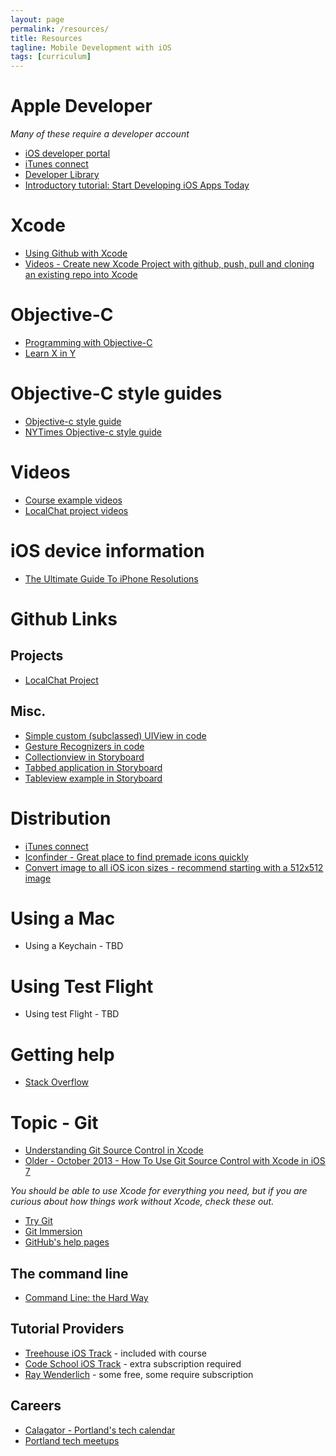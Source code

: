 ```yaml
---
layout: page
permalink: /resources/
title: Resources
tagline: Mobile Development with iOS
tags: [curriculum]
---
```

# Apple Developer
*Many of these require a developer account*

* [iOS developer portal](https://developer.apple.com/devcenter/selectTeam.action)
* [iTunes connect](https://itunesconnect.apple.com/WebObjects/iTunesConnect.woa)
* [Developer Library](https://developer.apple.com/)
* [Introductory tutorial: Start Developing iOS Apps Today](https://developer.apple.com/library/ios/referencelibrary/GettingStarted/RoadMapiOS/index.html#//apple_ref/doc/uid/TP40011343)

# Xcode
* [Using Github with Xcode](https://docs.google.com/presentation/d/1MK65mG0SV4JLt9PmfcZYO7tFz_2dQMgcughcQDggaFc/edit?usp=sharing)
* [Videos - Create new Xcode Project with github, push, pull and cloning an existing repo into Xcode](https://drive.google.com/folderview?id=0B1jxDrjd4WIaWEJXTG43Y2N3Z3M&usp=sharing)


# Objective-C
* [Programming with Objective-C](https://developer.apple.com/library/ios/documentation/Cocoa/Conceptual/ProgrammingWithObjectiveC/Introduction/Introduction.html#//apple_ref/doc/uid/TP40011210)
* [Learn X in Y](http://learnxinyminutes.com/docs/objective-c/)

# Objective-C style guides
* [Objective-c style guide](https://github.com/raywenderlich/objective-c-style-guide)
* [NYTimes Objective-c style guide](https://github.com/NYTimes/objective-c-style-guide)

# Videos
* [Course example videos](https://drive.google.com/folderview?id=0B1jxDrjd4WIadWEtZ3BPb1phcUU&usp=sharing)
* [LocalChat project videos](https://drive.google.com/folderview?id=0B1jxDrjd4WIaMklKTndhc1phTVE&usp=sharing)

# iOS device information
* [The Ultimate Guide To iPhone Resolutions](http://www.paintcodeapp.com/news/ultimate-guide-to-iphone-resolutions) 

# Github Links

## Projects
* [LocalChat Project](https://github.com/portlandcodeschool/LocalChat)

## Misc.
* [Simple custom (subclassed) UIView in code](https://github.com/portlandcodeschool/SimpleCustomView_iOS)
* [Gesture Recognizers in code](https://github.com/portlandcodeschool/GestureRecognizers_iOS)
* [Collectionview in Storyboard](https://github.com/portlandcodeschool/CollectionViewStoryboard_iOS)
* [Tabbed application in Storyboard](https://github.com/portlandcodeschool/TabbedApplication_ios)
* [Tableview example in Storyboard](https://github.com/portlandcodeschool/TableViewExample-iOS)

# Distribution
* [iTunes connect](https://itunesconnect.apple.com/WebObjects/iTunesConnect.woa)
* [Iconfinder - Great place to find premade icons quickly](https://www.iconfinder.com)
* [Convert image to all iOS icon sizes - recommend starting with a 512x512 image](http://makeappicon.com)

# Using a Mac
* Using a Keychain - TBD


# Using Test Flight
* Using test Flight - TBD



# Getting help
* [Stack Overflow](http://stackoverflow.com/questions/tagged/ios)    

# Topic - Git
* [Understanding Git Source Control in Xcode](http://www.appcoda.com/git-source-control-in-xcode/)
* [Older - October 2013 - How To Use Git Source Control with Xcode in iOS 7](http://www.raywenderlich.com/51351/how-to-use-git-source-control-with-xcode-in-ios-7)

*You should be able to use Xcode for everything you need, but if you are curious about how things work without Xcode, check these out.*
* [Try Git](http://try.github.com)
* [Git Immersion](http://gitimmersion.com)
* [GitHub's help pages](http://help.github.com)

## The command line
* [Command Line: the Hard Way](http://cli.learncodethehardway.org/book)

## Tutorial Providers
* [Treehouse iOS Track](http://teamtreehouse.com/tracks/ios-development-with-objective-c) - included with course
* [Code School iOS Track](https://www.codeschool.com/paths/ios) - extra subscription required
* [Ray Wenderlich](http://www.raywenderlich.com/tutorials) - some free, some require subscription

## Careers

* [Calagator - Portland's tech calendar](http://calagator.org)
* [Portland tech meetups](http://www.meetup.com/find/tech/?allMeetups=false&radius=5&userFreeform=Portland%2C+OR&mcId=znull&mcName=Portland%2C+OR&sort=default)

